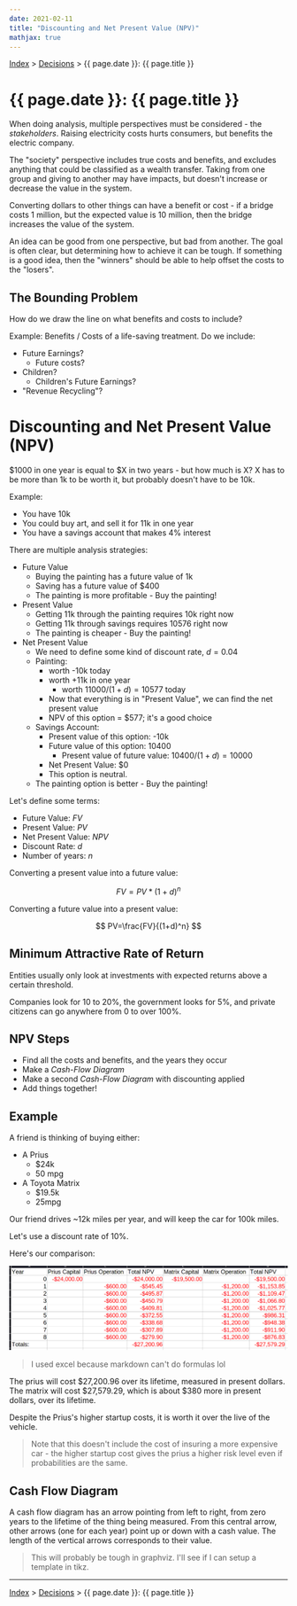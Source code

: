 ```yaml
---
date: 2021-02-11
title: "Discounting and Net Present Value (NPV)"
mathjax: true
---
```


[Index](../../../index.md) > [Decisions](./index.md) > {{ page.date }}: {{ page.title }}

# {{ page.date }}: {{ page.title }}

When doing analysis, multiple perspectives must be considered - the *stakeholders*. Raising electricity costs hurts consumers, but benefits the electric company.

The "society" perspective includes true costs and benefits, and excludes anything that could be classified as a wealth transfer. Taking from one group and giving to another may have impacts, but doesn't increase or decrease the value in the system.

Converting dollars to other things can have a benefit or cost - if a bridge costs 1 million, but the expected value is 10 million, then the bridge increases the value of the system.

An idea can be good from one perspective, but bad from another. The goal is often clear, but determining how to achieve it can be tough. If something is a good idea, then the "winners" should be able to help offset the costs to the "losers".

## The Bounding Problem

How do we draw the line on what benefits and costs to include?

Example: Benefits / Costs of a life-saving treatment. Do we include:

- Future Earnings?
	- Future costs?
- Children?
	- Children's Future Earnings?
- "Revenue Recycling"?

# Discounting and Net Present Value (NPV)

\$1000 in one year is equal to $X in two years - but how much is X? X has to be more than 1k to be worth it, but probably doesn't have to be 10k.

Example:

- You have 10k
- You could buy art, and sell it for 11k in one year
- You have a savings account that makes 4% interest

There are multiple analysis strategies:

- Future Value
	- Buying the painting has a future value of 1k
	- Saving has a future value of \$400
	- The painting is more profitable - Buy the painting!
- Present Value
	- Getting 11k through the painting requires 10k right now
	- Getting 11k through savings requires 10576 right now
	- The painting is cheaper - Buy the painting!
- Net Present Value
	- We need to define some kind of discount rate, $d=0.04$
	- Painting:
		- worth -10k today
		- worth +11k in one year
			- worth $11000/(1+d)=10577$ today
		- Now that everything is in "Present Value", we can find the net present value
		- NPV of this option = \$577; it's a good choice
	- Savings Account:
		- Present value of this option: -10k
		- Future value of this option: 10400
			- Present value of future value: $10400/(1+d)=10000$
		- Net Present Value: \$0
		- This option is neutral.
	- The painting option is better - Buy the painting!

Let's define some terms:

- Future Value: $FV$
- Present Value: $PV$
- Net Present Value: $NPV$
- Discount Rate: $d$
- Number of years: $n$

Converting a present value into a future value:

$$
FV=PV*(1+d)^n
$$

Converting a future value into a present value:

$$
PV=\frac{FV}{(1+d)^n}
$$

## Minimum Attractive Rate of Return

Entities usually only look at investments with expected returns above a certain threshold.

Companies look for 10 to 20%, the government looks for 5%, and private citizens can go anywhere from 0 to over 100%.

## NPV Steps

- Find all the costs and benefits, and the years they occur
- Make a *Cash-Flow Diagram*
- Make a second *Cash-Flow Diagram* with discounting applied
- Add things together!

## Example

A friend is thinking of buying either:

- A Prius
	- \$24k
	- 50 mpg
- A Toyota Matrix
	- \$19.5k
	- 25mpg

Our friend drives ~12k miles per year, and will keep the car for 100k miles.

Let's use a discount rate of 10%.

Here's our comparison:

![](./images/2021-02-11.png)

> I used excel because markdown can't do formulas lol

The prius will cost \$27,200.96 over its lifetime, measured in present dollars. The matrix will cost \$27,579.29, which is about \$380 more in present dollars, over its lifetime.

Despite the Prius's higher startup costs, it is worth it over the live of the vehicle.

> Note that this doesn't include the cost of insuring a more expensive car - the higher startup cost gives the prius a higher risk level even if probabilities are the same.

## Cash Flow Diagram

A cash flow diagram has an arrow pointing from left to right, from zero years to the lifetime of the thing being measured. From this central arrow, other arrows (one for each year) point up or down with a cash value. The length of the vertical arrows corresponds to their value.

> This will probably be tough in graphviz. I'll see if I can setup a template in tikz.

---

[Index](../../../index.md) > [Decisions](./index.md) > {{ page.date }}: {{ page.title }}
